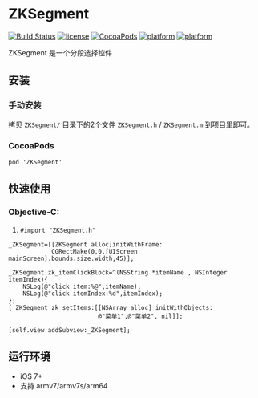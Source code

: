 # ZKSegment

[![Build Status](https://img.shields.io/badge/build-passing-brightgreen.svg)](https://github.com/WangWenzhuang/ZKSegment)
[![license](https://img.shields.io/badge/license-MIT-brightgreen.svg)](https://github.com/WangWenzhuang/ZKSegment)
[![CocoaPods](https://img.shields.io/badge/pod-v1.0.1-brightgreen.svg)](https://github.com/WangWenzhuang/ZKSegment)
[![platform](https://img.shields.io/badge/platform-iOS-brightgreen.svg)](https://github.com/WangWenzhuang/ZKSegment)
[![platform](https://img.shields.io/badge/contact-1020304029%40q.com-brightgreen.svg)](https://github.com/WangWenzhuang/ZKSegment)

ZKSegment 是一个分段选择控件

## 安装 ##

### 手动安装 ###

拷贝 `ZKSegment/` 目录下的2个文件 `ZKSegment.h` / `ZKSegment.m` 到项目里即可。

### CocoaPods ###

```pod 'ZKSegment'```

## 快速使用 ##

### Objective-C:
1. `#import "ZKSegment.h"`

```objc
_ZKSegment=[[ZKSegment alloc]initWithFrame:
            CGRectMake(0,0,[UIScreen mainScreen].bounds.size.width,45)];

_ZKSegment.zk_itemClickBlock=^(NSString *itemName , NSInteger itemIndex){
    NSLog(@"click item:%@",itemName);
    NSLog(@"click itemIndex:%d",itemIndex);
};
[_ZKSegment zk_setItems:[[NSArray alloc] initWithObjects:
                         @"菜单1",@"菜单2", nil]];

[self.view addSubview:_ZKSegment];
```

## 运行环境
- iOS 7+
- 支持 armv7/armv7s/arm64
